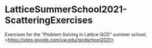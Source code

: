 # LatticeSummerSchool2021-ScatteringExercises
Exercises for the "Problem Solving in Lattice QCD" summer school, &lt;https://sites.google.com/uw.edu/lqcdschool2021>
